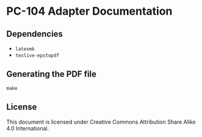 # PC-104 Adapter Documentation

## Dependencies

* ```latexmk```
* ```texlive-epstopdf```

## Generating the PDF file

```
make
```

## License

This document is licensed under Creative Commons Attribution Share Alike 4.0 International.
